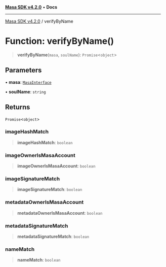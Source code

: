 [**Masa SDK v4.2.0**](../README.md) • **Docs**

***

[Masa SDK v4.2.0](../globals.md) / verifyByName

# Function: verifyByName()

> **verifyByName**(`masa`, `soulName`): `Promise`\<`object`\>

## Parameters

• **masa**: [`MasaInterface`](../interfaces/MasaInterface.md)

• **soulName**: `string`

## Returns

`Promise`\<`object`\>

### imageHashMatch

> **imageHashMatch**: `boolean`

### imageOwnerIsMasaAccount

> **imageOwnerIsMasaAccount**: `boolean`

### imageSignatureMatch

> **imageSignatureMatch**: `boolean`

### metadataOwnerIsMasaAccount

> **metadataOwnerIsMasaAccount**: `boolean`

### metadataSignatureMatch

> **metadataSignatureMatch**: `boolean`

### nameMatch

> **nameMatch**: `boolean`

